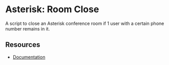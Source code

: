 # Asterisk: Room Close

A script to close an Asterisk conference room if 1 user with a certain phone number remains in it.

## Resources

- [Documentation](https://lib.onl/ru/2024/10/0a633c87-935c-54ba-bedf-9c95152b6b51/)
